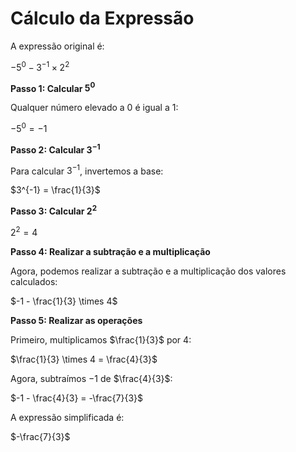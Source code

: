 # Cálculo da Expressão

A expressão original é:

$-5^{0}-3^{-1}\times 2^{2}$

**Passo 1: Calcular $5^{0}$**

Qualquer número elevado a $0$ é igual a $1$:

$-5^{0} = -1$

**Passo 2: Calcular $3^{-1}$**

Para calcular $3^{-1}$, invertemos a base:

$3^{-1} = \frac{1}{3}$

**Passo 3: Calcular $2^{2}$**

$2^{2} = 4$

**Passo 4: Realizar a subtração e a multiplicação**

Agora, podemos realizar a subtração e a multiplicação dos valores calculados:

$-1 - \frac{1}{3} \times 4$

**Passo 5: Realizar as operações**

Primeiro, multiplicamos $\frac{1}{3}$ por $4$:

$\frac{1}{3} \times 4 = \frac{4}{3}$

Agora, subtraímos $-1$ de $\frac{4}{3}$:

$-1 - \frac{4}{3} = -\frac{7}{3}$

A expressão simplificada é:

$-\frac{7}{3}$
